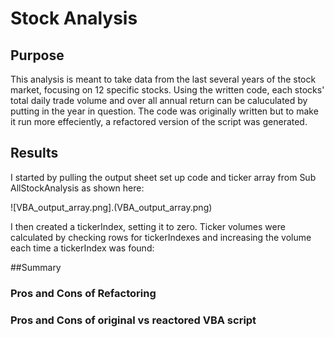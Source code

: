 # Stock Analysis


## Purpose

This analysis is meant to take data from the last several years of the stock market, focusing on 12 specific stocks. Using the written code, each stocks' total daily trade volume and over all annual return can be caluculated by putting in the year in question. The code was originally written but to make it run more effeciently, a refactored version of the script was generated.

## Results

I started by pulling the output sheet set up code and ticker array from Sub AllStockAnalysis as shown here:

![VBA_output_array.png].(VBA_output_array.png)

I then created a tickerIndex, setting it to zero. Ticker volumes were calculated by checking rows for tickerIndexes and increasing the volume each time a tickerIndex was found:




##Summary

### Pros and Cons of Refactoring



### Pros and Cons of original vs reactored VBA script
